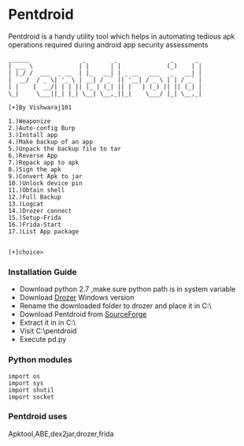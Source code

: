 # Pentdroid
Pentdroid is a handy utility tool which helps in automating tedious apk operations required during android app security assessments
```
______               _        _               _      _
| ___ \             | |      | |             (_)    | |
| |_/ /  ___  _ __  | |_   __| | _ __   ___   _   __| |
|  __/  / _ \| '_ \ | __| / _` || '__| / _ \ | | / _` |
| |    |  __/| | | || |_ | (_| || |   | (_) || || (_| |
\_|     \___||_| |_| \__| \__,_||_|    \___/ |_| \__,_|

[+]By Vishwaraj101

1.)Weaponize
2.)Auto-config Burp
3.)Install app
4.)Make backup of an app
5.)Unpack the backup file to tar
6.)Reverse App
7.)Repack app to apk
8.)Sign the apk
9.)Convert Apk to jar
10.)Unlock device pin
11.)Obtain shell
12.)Full Backup
13.)Logcat
14.)Drozer connect
15.)Setup-Frida
16.)Frida-Start
17.)List App package


[+]choice> 
```
### Installation Guide 
* Download python 2.7 ,make sure python path is in system variable
* Download [Drozer](https://github.com/mwrlabs/drozer/releases/download/2.3.4/drozer-installer-2.3.4.zip) Windows version 
* Rename the downloaded folder to drozer and place it in C:\
* Download Pentdroid from [SourceForge](https://sourceforge.net/projects/pentdroid/)
* Extract it in in C:\
* Visit C:\pentdroid
* Execute pd.py

### Python modules
```
import os
import sys
import shutil
import socket

```
### Pentdroid uses
Apktool,ABE,dex2jar,drozer,frida
